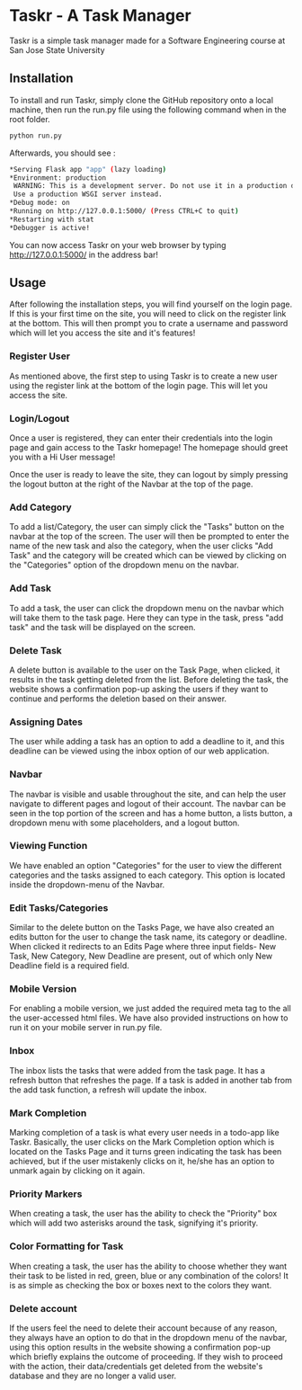 # Taskr - A Task Manager

Taskr is a simple task manager made for a Software Engineering course at San Jose State University



## Installation

To install and run Taskr, simply clone the GitHub repository onto a local machine, then run the run.py file using the following command when in the root folder.

```bash
python run.py
```

Afterwards, you should see :

```bash
*Serving Flask app "app" (lazy loading)
*Environment: production
 WARNING: This is a development server. Do not use it in a production deployment.
 Use a production WSGI server instead.
*Debug mode: on
*Running on http://127.0.0.1:5000/ (Press CTRL+C to quit)
*Restarting with stat
*Debugger is active!
```

You can now access Taskr on your web browser by typing http://127.0.0.1:5000/ in the address bar!





## Usage

After following the installation steps, you will find yourself on the login page. If this is your first time on the site, you will need to click on the register link at the bottom. This will then prompt you to crate a username and password which will let you access the site and it's features!



### Register User

As mentioned above, the first step to using Taskr is to create a new user using the register link at the bottom of the login page. This will let you access the site.



### Login/Logout

Once a user is registered, they can enter their credentials into the login page and gain access to the Taskr homepage! The homepage should greet you with a Hi User message!

Once the user is ready to leave the site, they can logout by simply pressing the logout button at the right of the Navbar at the top of the page.



### Add Category

To add a list/Category, the user can simply click the "Tasks" button on the navbar at the top of the screen. The user will then be prompted to enter the name of the new task and also the category, when the user clicks "Add Task" and the category will be created which can be viewed by clicking on the "Categories" option of the dropdown menu on the navbar.



### Add Task

To add a task, the user can click the dropdown menu on the navbar which will take them to the task page. Here they can type in the task, press "add task" and the task will be displayed on the screen.



### Delete Task

A delete button is available to the user on the Task Page, when clicked, it results in the task getting deleted from the list. Before deleting the task, the website shows a confirmation pop-up asking the users if they want to continue and performs the deletion based on their answer.


### Assigning Dates

The user while adding a task has an option to add a deadline to it, and this deadline can be viewed using the inbox option of our web application.  



### Navbar

The navbar is visible and usable throughout the site, and can help the user navigate to different pages and logout of their account. The navbar can be seen in the top portion of the screen and has a home button, a lists button, a dropdown menu with some placeholders, and a logout button.



### Viewing Function

We have enabled an option "Categories" for the user to view the different categories and the tasks assigned to each category. This option is located inside the dropdown-menu of the Navbar.



### Edit Tasks/Categories

Similar to the delete button on the Tasks Page, we have also created an edits button for the user to change the task name, its category or deadline. When clicked it redirects to an Edits Page where three input fields- New Task, New Category, New Deadline are present, out of which only New Deadline field is a required field.



### Mobile Version

For enabling a mobile version, we just added the required meta tag to the all the user-accessed html files. We have also provided instructions on how to run it on your mobile server in run.py file.



### Inbox

The inbox lists the tasks that were added from the task page. It has a refresh button that refreshes the page. If a task is added in another tab from the add task function, a refresh will update the inbox.



### Mark Completion

Marking completion of a task is what every user needs in a todo-app like Taskr. Basically, the user clicks on the Mark Completion option which is located on the Tasks Page and it turns green indicating the task has been achieved, but if the user mistakenly clicks on it, he/she has an option to unmark again by clicking on it again.



### Priority Markers

When creating a task, the user has the ability to check the "Priority" box which will add two asterisks around the task, signifying it's priority.



### Color Formatting for Task

When creating a task, the user has the ability to choose whether they want their task to be listed in red, green, blue or any combination of the colors! It is as simple as checking the box or boxes next to the colors they want.



### Delete account

If the users feel the need to delete their account because of any reason, they always have an option to do that in the dropdown menu of the navbar, using this option results in the website showing a confirmation pop-up which briefly explains the outcome of proceeding. If they wish to proceed with the action, their data/credentials get deleted from the website's database and they are no longer a valid user. 

